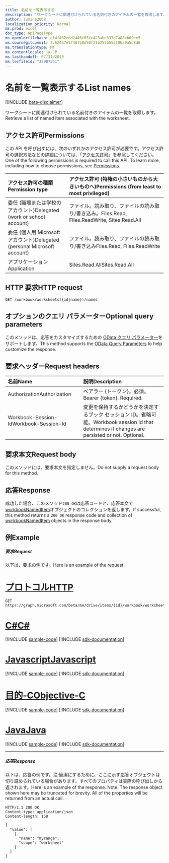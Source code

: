 ```yaml
---
title: 名前を一覧表示する
description: 'ワークシートに関連付けられている名前付きのアイテムの一覧を取得します。 '
author: lumine2008
localization_priority: Normal
ms.prod: excel
doc_type: apiPageType
ms.openlocfilehash: ef4f432edd2446f05fe423abe337d7a88eb09ee5
ms.sourcegitcommit: 2c62457e57467b8d50f21b255b553106a9a5d8d6
ms.translationtype: MT
ms.contentlocale: ja-JP
ms.lasthandoff: 07/31/2019
ms.locfileid: "35987251"
---
```

# <a name="list-names"></a><span data-ttu-id="1ab12-103">名前を一覧表示する</span><span class="sxs-lookup"><span data-stu-id="1ab12-103">List names</span></span>

[!INCLUDE [beta-disclaimer](../../includes/beta-disclaimer.md)]

<span data-ttu-id="1ab12-104">ワークシートに関連付けられている名前付きのアイテムの一覧を取得します。</span><span class="sxs-lookup"><span data-stu-id="1ab12-104">Retrieve a list of named item associated with the worksheet.</span></span> 
## <a name="permissions"></a><span data-ttu-id="1ab12-105">アクセス許可</span><span class="sxs-lookup"><span data-stu-id="1ab12-105">Permissions</span></span>
<span data-ttu-id="1ab12-p101">この API を呼び出すには、次のいずれかのアクセス許可が必要です。アクセス許可の選択方法などの詳細については、「[アクセス許可](/graph/permissions-reference)」を参照してください。</span><span class="sxs-lookup"><span data-stu-id="1ab12-p101">One of the following permissions is required to call this API. To learn more, including how to choose permissions, see [Permissions](/graph/permissions-reference).</span></span>

|<span data-ttu-id="1ab12-108">アクセス許可の種類</span><span class="sxs-lookup"><span data-stu-id="1ab12-108">Permission type</span></span>      | <span data-ttu-id="1ab12-109">アクセス許可 (特権の小さいものから大きいものへ)</span><span class="sxs-lookup"><span data-stu-id="1ab12-109">Permissions (from least to most privileged)</span></span>              |
|:--------------------|:---------------------------------------------------------|
|<span data-ttu-id="1ab12-110">委任 (職場または学校のアカウント)</span><span class="sxs-lookup"><span data-stu-id="1ab12-110">Delegated (work or school account)</span></span> | <span data-ttu-id="1ab12-111">ファイル。読み取り、ファイルの読み取り/書き込み。</span><span class="sxs-lookup"><span data-stu-id="1ab12-111">Files.Read, Files.ReadWrite, Sites.Read.All</span></span>    |
|<span data-ttu-id="1ab12-112">委任 (個人用 Microsoft アカウント)</span><span class="sxs-lookup"><span data-stu-id="1ab12-112">Delegated (personal Microsoft account)</span></span> | <span data-ttu-id="1ab12-113">ファイル。読み取り、ファイルの読み取り/書き込み</span><span class="sxs-lookup"><span data-stu-id="1ab12-113">Files.Read, Files.ReadWrite</span></span>    |
|<span data-ttu-id="1ab12-114">アプリケーション</span><span class="sxs-lookup"><span data-stu-id="1ab12-114">Application</span></span> | <span data-ttu-id="1ab12-115">Sites.Read.All</span><span class="sxs-lookup"><span data-stu-id="1ab12-115">Sites.Read.All</span></span> |

## <a name="http-request"></a><span data-ttu-id="1ab12-116">HTTP 要求</span><span class="sxs-lookup"><span data-stu-id="1ab12-116">HTTP request</span></span>
<!-- { "blockType": "ignored" } -->
```http
GET /workbook/worksheets({id|name})/names
```
## <a name="optional-query-parameters"></a><span data-ttu-id="1ab12-117">オプションのクエリ パラメーター</span><span class="sxs-lookup"><span data-stu-id="1ab12-117">Optional query parameters</span></span>
<span data-ttu-id="1ab12-118">このメソッドは、応答をカスタマイズするための [OData クエリ パラメーター](https://developer.microsoft.com/graph/docs/concepts/query_parameters)をサポートします。</span><span class="sxs-lookup"><span data-stu-id="1ab12-118">This method supports the [OData Query Parameters](https://developer.microsoft.com/graph/docs/concepts/query_parameters) to help customize the response.</span></span>

## <a name="request-headers"></a><span data-ttu-id="1ab12-119">要求ヘッダー</span><span class="sxs-lookup"><span data-stu-id="1ab12-119">Request headers</span></span>
| <span data-ttu-id="1ab12-120">名前</span><span class="sxs-lookup"><span data-stu-id="1ab12-120">Name</span></span>      |<span data-ttu-id="1ab12-121">説明</span><span class="sxs-lookup"><span data-stu-id="1ab12-121">Description</span></span>|
|:----------|:----------|
| <span data-ttu-id="1ab12-122">Authorization</span><span class="sxs-lookup"><span data-stu-id="1ab12-122">Authorization</span></span>  | <span data-ttu-id="1ab12-p102">ベアラー {トークン}。必須。</span><span class="sxs-lookup"><span data-stu-id="1ab12-p102">Bearer {token}. Required.</span></span> |
| <span data-ttu-id="1ab12-125">Workbook-Session-Id</span><span class="sxs-lookup"><span data-stu-id="1ab12-125">Workbook-Session-Id</span></span>  | <span data-ttu-id="1ab12-p103">変更を保持するかどうかを決定するブック セッション ID。省略可能。</span><span class="sxs-lookup"><span data-stu-id="1ab12-p103">Workbook session Id that determines if changes are persisted or not. Optional.</span></span>|

## <a name="request-body"></a><span data-ttu-id="1ab12-128">要求本文</span><span class="sxs-lookup"><span data-stu-id="1ab12-128">Request body</span></span>
<span data-ttu-id="1ab12-129">このメソッドには、要求本文を指定しません。</span><span class="sxs-lookup"><span data-stu-id="1ab12-129">Do not supply a request body for this method.</span></span>

## <a name="response"></a><span data-ttu-id="1ab12-130">応答</span><span class="sxs-lookup"><span data-stu-id="1ab12-130">Response</span></span>

<span data-ttu-id="1ab12-131">成功した場合、このメソッド`200 OK`は応答コードと、応答本文で[workbookNamedItem](../resources/workbooknameditem.md)オブジェクトのコレクションを返します。</span><span class="sxs-lookup"><span data-stu-id="1ab12-131">If successful, this method returns a `200 OK` response code and collection of [workbookNamedItem](../resources/workbooknameditem.md) objects in the response body.</span></span>
## <a name="example"></a><span data-ttu-id="1ab12-132">例</span><span class="sxs-lookup"><span data-stu-id="1ab12-132">Example</span></span>
##### <a name="request"></a><span data-ttu-id="1ab12-133">要求</span><span class="sxs-lookup"><span data-stu-id="1ab12-133">Request</span></span>
<span data-ttu-id="1ab12-134">以下は、要求の例です。</span><span class="sxs-lookup"><span data-stu-id="1ab12-134">Here is an example of the request.</span></span>

# <a name="httptabhttp"></a>[<span data-ttu-id="1ab12-135">プロトコル</span><span class="sxs-lookup"><span data-stu-id="1ab12-135">HTTP</span></span>](#tab/http)
<!-- {
  "blockType": "request",
  "name": "get_tables"
}-->
```http
GET https://graph.microsoft.com/beta/me/drive/items/{id}/workbook/worksheets/{id|name}/names
```
# <a name="ctabcsharp"></a>[<span data-ttu-id="1ab12-136">C#</span><span class="sxs-lookup"><span data-stu-id="1ab12-136">C#</span></span>](#tab/csharp)
[!INCLUDE [sample-code](../includes/snippets/csharp/get-tables-csharp-snippets.md)]
[!INCLUDE [sdk-documentation](../includes/snippets/snippets-sdk-documentation-link.md)]

# <a name="javascripttabjavascript"></a>[<span data-ttu-id="1ab12-137">Javascript</span><span class="sxs-lookup"><span data-stu-id="1ab12-137">Javascript</span></span>](#tab/javascript)
[!INCLUDE [sample-code](../includes/snippets/javascript/get-tables-javascript-snippets.md)]
[!INCLUDE [sdk-documentation](../includes/snippets/snippets-sdk-documentation-link.md)]

# <a name="objective-ctabobjc"></a>[<span data-ttu-id="1ab12-138">目的-C</span><span class="sxs-lookup"><span data-stu-id="1ab12-138">Objective-C</span></span>](#tab/objc)
[!INCLUDE [sample-code](../includes/snippets/objc/get-tables-objc-snippets.md)]
[!INCLUDE [sdk-documentation](../includes/snippets/snippets-sdk-documentation-link.md)]

# <a name="javatabjava"></a>[<span data-ttu-id="1ab12-139">Java</span><span class="sxs-lookup"><span data-stu-id="1ab12-139">Java</span></span>](#tab/java)
[!INCLUDE [sample-code](../includes/snippets/java/get-tables-java-snippets.md)]
[!INCLUDE [sdk-documentation](../includes/snippets/snippets-sdk-documentation-link.md)]

---

##### <a name="response"></a><span data-ttu-id="1ab12-140">応答</span><span class="sxs-lookup"><span data-stu-id="1ab12-140">Response</span></span>
<span data-ttu-id="1ab12-p104">以下は、応答の例です。注:簡潔にするために、ここに示す応答オブジェクトは切り詰められている場合があります。すべてのプロパティは実際の呼び出しから返されます。</span><span class="sxs-lookup"><span data-stu-id="1ab12-p104">Here is an example of the response. Note: The response object shown here may be truncated for brevity. All of the properties will be returned from an actual call.</span></span>
<!-- {
  "blockType": "response",
  "truncated": true,
  "@odata.type": "microsoft.graph.workbookNamedItem",
  "isCollection": true
} -->
```http
HTTP/1.1 200 OK
Content-type: application/json
Content-length: 158

{
  "value": [
    {
      "name": "myrange",
      "scope": "worksheet"
    }
  ]
}
```

<!-- uuid: 8fcb5dbc-d5aa-4681-8e31-b001d5168d79
2015-10-25 14:57:30 UTC -->
<!--
{
  "type": "#page.annotation",
  "description": "List tables",
  "keywords": "",
  "section": "documentation",
  "tocPath": "",
  "suppressions": [
  ]
}
-->
